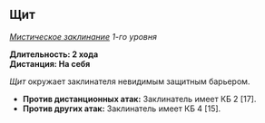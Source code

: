 ## Щит

*[Мистическое заклинание](../arcane.md) 1-го уровня*

**Длительность: 2 хода**<br>
**Дистанция: На себя**

*Щит* окружает заклинателя невидимым защитным барьером.

- **Против дистанционных атак:** Заклинатель имеет КБ 2 [17].
- **Против других атак:** Заклинатель имеет КБ 4 [15].